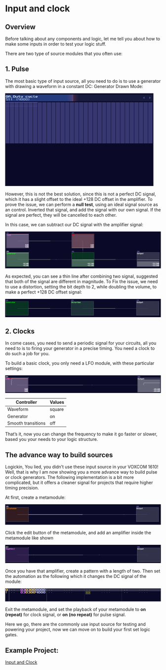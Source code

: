 # Input and clock

## Overview

Before talking about any components and logic, let me tell you about how to make some inputs in order to test your logic stuff.

There are two type of source modules that you often use:
## 1. Pulse

The most basic type of input source, all you need to do is to use a generator with drawing a waveform in a constant DC:
Generator Drawn Mode:

![drawn DC waveform](../images/module_flows/sources/drawn_dc_waveform.png)

However, this is not the best solution, since this is not a perfect DC signal, which it has a slight offset to the ideal +128 DC offset in the amplifier. To prove the issue, we can perform a **null test**, using an ideal signal source as an control. Inverted that signal, and add the signal with our own signal. If the signal are perfect, they will be cancelled to each other.

In this case, we can subtract our DC signal with the amplifier signal:

![imperfect pulse generator](../images/module_flows/sources/imperfect_dc_signal.png)

As expected, you can see a thin line after combining two signal, suggested that both of the signal are different in magnitude. To Fix the issue, we need to use a distortion, setting the bit depth to 2, while doubling the volume, to make a perfect +128 DC offset signal:

![pulse generator](../images/module_flows/sources/input_signal.png)

## 2. Clocks

In come cases, you need to send a periodic signal for your circuits, all you need to is to firing your generator in a precise timing. You need a clock to do such a job for you.

To build a basic clock, you only need a LFO module, with these particular settings:

![notey](../images/module_flows/sources/lfo_clock.png)

| Controller         | Values |
|--------------------|--------| 
| Waveform           | square |
| Generator          | on     |
| Smooth transitions | off    |

That’s it, now you can change the frequency to make it go faster or slower, based you your needs to your logic structure.


## The advance way to build sources

Logickin, You lied, you didn’t use these input source in your VOXCOM 1610! Well, that is why I am now showing you a more advance way to build pulse or clock generators. The following implementation is a bit more complicated, but it offers a cleaner signal for projects that require higher timing precision.

At first, create a metamodule:

![notey](../images/module_flows/sources/advance_source.png)

Click the edit button of the metamodule, and add an amplifier inside the metamodule like shown

![notey](../images/module_flows/sources/advance_source2.png)

Once you have that amplifier, create a pattern with a length of two. Then set the automation as the following which it changes the DC signal of the module:

![notey](../images/module_flows/sources/advance_source3.png)

Exit the metamodule, and set the playback of your metamodule to **on (repeat)** for clock signal, or **on (no repeat)** for pulse signal.

Here we go, there are the commonly use input source for testing and powering your project, now we can move on to build your first set logic gates.

## Example Project:
[Input and Clock](../example_projects/fundamental/1.3Input_and_Clock.sunvox)